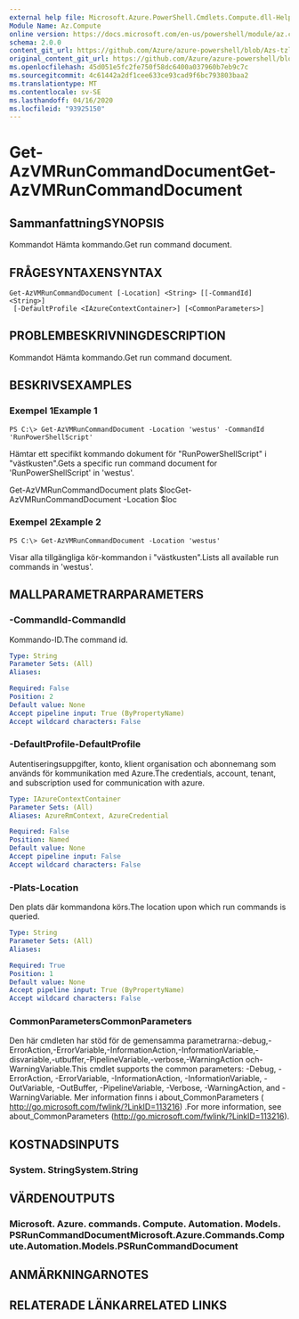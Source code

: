 ```yaml
---
external help file: Microsoft.Azure.PowerShell.Cmdlets.Compute.dll-Help-Help.xml
Module Name: Az.Compute
online version: https://docs.microsoft.com/en-us/powershell/module/az.compute/get-azvmruncommanddocument
schema: 2.0.0
content_git_url: https://github.com/Azure/azure-powershell/blob/Azs-tzl/src/Compute/Compute/help/Get-AzVMRunCommandDocument.md
original_content_git_url: https://github.com/Azure/azure-powershell/blob/Azs-tzl/src/Compute/Compute/help/Get-AzVMRunCommandDocument.md
ms.openlocfilehash: 45d051e5fc2fe750f58dc6400a037960b7eb9c7c
ms.sourcegitcommit: 4c61442a2df1cee633ce93cad9f6bc793803baa2
ms.translationtype: MT
ms.contentlocale: sv-SE
ms.lasthandoff: 04/16/2020
ms.locfileid: "93925150"
---
```

# <span data-ttu-id="2a17d-101">Get-AzVMRunCommandDocument</span><span class="sxs-lookup"><span data-stu-id="2a17d-101">Get-AzVMRunCommandDocument</span></span>

## <span data-ttu-id="2a17d-102">Sammanfattning</span><span class="sxs-lookup"><span data-stu-id="2a17d-102">SYNOPSIS</span></span>
<span data-ttu-id="2a17d-103">Kommandot Hämta kommando.</span><span class="sxs-lookup"><span data-stu-id="2a17d-103">Get run command document.</span></span>

## <span data-ttu-id="2a17d-104">FRÅGESYNTAXEN</span><span class="sxs-lookup"><span data-stu-id="2a17d-104">SYNTAX</span></span>

```
Get-AzVMRunCommandDocument [-Location] <String> [[-CommandId] <String>]
 [-DefaultProfile <IAzureContextContainer>] [<CommonParameters>]
```

## <span data-ttu-id="2a17d-105">PROBLEMBESKRIVNING</span><span class="sxs-lookup"><span data-stu-id="2a17d-105">DESCRIPTION</span></span>
<span data-ttu-id="2a17d-106">Kommandot Hämta kommando.</span><span class="sxs-lookup"><span data-stu-id="2a17d-106">Get run command document.</span></span>

## <span data-ttu-id="2a17d-107">BESKRIVS</span><span class="sxs-lookup"><span data-stu-id="2a17d-107">EXAMPLES</span></span>

### <span data-ttu-id="2a17d-108">Exempel 1</span><span class="sxs-lookup"><span data-stu-id="2a17d-108">Example 1</span></span>
```
PS C:\> Get-AzVMRunCommandDocument -Location 'westus' -CommandId 'RunPowerShellScript'
```

<span data-ttu-id="2a17d-109">Hämtar ett specifikt kommando dokument för "RunPowerShellScript" i "västkusten".</span><span class="sxs-lookup"><span data-stu-id="2a17d-109">Gets a specific run command document for 'RunPowerShellScript' in 'westus'.</span></span>


<span data-ttu-id="2a17d-110">Get-AzVMRunCommandDocument plats $loc</span><span class="sxs-lookup"><span data-stu-id="2a17d-110">Get-AzVMRunCommandDocument -Location $loc</span></span>

### <span data-ttu-id="2a17d-111">Exempel 2</span><span class="sxs-lookup"><span data-stu-id="2a17d-111">Example 2</span></span>
```
PS C:\> Get-AzVMRunCommandDocument -Location 'westus'
```

<span data-ttu-id="2a17d-112">Visar alla tillgängliga kör-kommandon i "västkusten".</span><span class="sxs-lookup"><span data-stu-id="2a17d-112">Lists all available run commands in 'westus'.</span></span>

## <span data-ttu-id="2a17d-113">MALLPARAMETRAR</span><span class="sxs-lookup"><span data-stu-id="2a17d-113">PARAMETERS</span></span>

### <span data-ttu-id="2a17d-114">-CommandId</span><span class="sxs-lookup"><span data-stu-id="2a17d-114">-CommandId</span></span>
<span data-ttu-id="2a17d-115">Kommando-ID.</span><span class="sxs-lookup"><span data-stu-id="2a17d-115">The command id.</span></span>

```yaml
Type: String
Parameter Sets: (All)
Aliases: 

Required: False
Position: 2
Default value: None
Accept pipeline input: True (ByPropertyName)
Accept wildcard characters: False
```

### <span data-ttu-id="2a17d-116">-DefaultProfile</span><span class="sxs-lookup"><span data-stu-id="2a17d-116">-DefaultProfile</span></span>
<span data-ttu-id="2a17d-117">Autentiseringsuppgifter, konto, klient organisation och abonnemang som används för kommunikation med Azure.</span><span class="sxs-lookup"><span data-stu-id="2a17d-117">The credentials, account, tenant, and subscription used for communication with azure.</span></span>

```yaml
Type: IAzureContextContainer
Parameter Sets: (All)
Aliases: AzureRmContext, AzureCredential

Required: False
Position: Named
Default value: None
Accept pipeline input: False
Accept wildcard characters: False
```

### <span data-ttu-id="2a17d-118">-Plats</span><span class="sxs-lookup"><span data-stu-id="2a17d-118">-Location</span></span>
<span data-ttu-id="2a17d-119">Den plats där kommandona körs.</span><span class="sxs-lookup"><span data-stu-id="2a17d-119">The location upon which run commands is queried.</span></span>

```yaml
Type: String
Parameter Sets: (All)
Aliases: 

Required: True
Position: 1
Default value: None
Accept pipeline input: True (ByPropertyName)
Accept wildcard characters: False
```

### <span data-ttu-id="2a17d-120">CommonParameters</span><span class="sxs-lookup"><span data-stu-id="2a17d-120">CommonParameters</span></span>
<span data-ttu-id="2a17d-121">Den här cmdleten har stöd för de gemensamma parametrarna:-debug,-ErrorAction,-ErrorVariable,-InformationAction,-InformationVariable,-disvariable,-utbuffer,-PipelineVariable,-verbose,-WarningAction och-WarningVariable.</span><span class="sxs-lookup"><span data-stu-id="2a17d-121">This cmdlet supports the common parameters: -Debug, -ErrorAction, -ErrorVariable, -InformationAction, -InformationVariable, -OutVariable, -OutBuffer, -PipelineVariable, -Verbose, -WarningAction, and -WarningVariable.</span></span> <span data-ttu-id="2a17d-122">Mer information finns i about_CommonParameters ( http://go.microsoft.com/fwlink/?LinkID=113216) .</span><span class="sxs-lookup"><span data-stu-id="2a17d-122">For more information, see about_CommonParameters (http://go.microsoft.com/fwlink/?LinkID=113216).</span></span>

## <span data-ttu-id="2a17d-123">KOSTNADS</span><span class="sxs-lookup"><span data-stu-id="2a17d-123">INPUTS</span></span>

### <span data-ttu-id="2a17d-124">System. String</span><span class="sxs-lookup"><span data-stu-id="2a17d-124">System.String</span></span>

## <span data-ttu-id="2a17d-125">VÄRDEN</span><span class="sxs-lookup"><span data-stu-id="2a17d-125">OUTPUTS</span></span>

### <span data-ttu-id="2a17d-126">Microsoft. Azure. commands. Compute. Automation. Models. PSRunCommandDocument</span><span class="sxs-lookup"><span data-stu-id="2a17d-126">Microsoft.Azure.Commands.Compute.Automation.Models.PSRunCommandDocument</span></span>

## <span data-ttu-id="2a17d-127">ANMÄRKNINGAR</span><span class="sxs-lookup"><span data-stu-id="2a17d-127">NOTES</span></span>

## <span data-ttu-id="2a17d-128">RELATERADE LÄNKAR</span><span class="sxs-lookup"><span data-stu-id="2a17d-128">RELATED LINKS</span></span>

